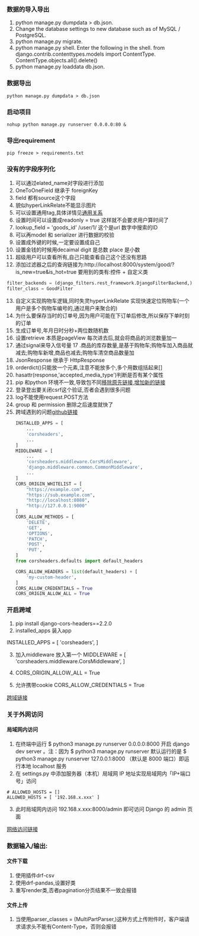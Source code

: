 
### 数据的导入导出
1. python manage.py dumpdata > db.json.
2. Change the database settings to new database such as of MySQL / PostgreSQL.
3. python manage.py migrate.
4. python manage.py shell. Enter the following in the shell. from django.contrib.contenttypes.models import ContentType. ContentType.objects.all().delete()
5. python manage.py loaddata db.json.

### 数据导出

```
python manage.py dumpdata > db.json
```

### 启动项目
```
nohup python manage.py runserver 0.0.0.0:80 &
```

### 导出requirement

```
pip freeze > requirements.txt
```

### 没有的字段序列化

1. 可以通过elated_name对字段进行添加
2. OneToOneField 继承于 foreignKey
3. field 都有source这个字段
4. 貌似hyperLinkRelate不能显示图片
5. 可以设置通用tag,具体详情见[通用关系](https://github.com/fangweiren/Django-REST-framework-documentation/blob/master/API-Guide/Serializer-relations.md)
6. 设置时间可以设置成readonly = true 这样就不会要求用户算时间了
7. lookup_field = 'goods_id' /user/1/ 这个是url 数字中搜索的ID
8. 可以再model 和 serializer 进行数据的校验
9. 设置成外键的时候,一定要设置成自己
10. 设置金钱的时候用decaimal digit 是总数 place 是小数
11. 超级用户可以查看所有,自己只能查看自己这个还没有思路
12. 添加过滤器之后的查询链接为:http://localhost:8000/system/good/?is_new=true&is_hot=true
要用到的类有:控件 + 自定义类

```python
filter_backends = (django_filters.rest_framework.DjangoFilterBackend,)
filter_class = GoodFilter
```

13. 自定义实现购物车逻辑,同时失灵hyperLinkRelate 实现快速定位购物车(一个用户是多个购物车编号的,通过用户来聚合的)
14. 为什么要保存当时的订单号,因为用户可能在下订单后修改,所以保存下单时刻的订单
14. 生成订单号,年月日时分秒+两位数随机数
15. 设置retrieve 本质是pageView 每次进去后,就会将商品的浏览数量加一
16. 通过signal来导入信号量
17 .商品的库存数量,是基于购物车;购物车加入商品就减去;购物车新增,商品也减去;购物车清空商品数量加
18. JsonResponse 继承于 HttpResponse
19. orderdict()只能放一个元素,注意不能放多个,多个用数组括起来[]
20. hasattr(response,'accepted_media_type')判断是否有某个属性
21. pip 和python 环境不一致,导致包不同[移除原先链接,增加新的链接](https://stackoverflow.com/questions/43743509/how-to-make-python3-command-run-python-3-6-instead-of-3-5)
22. 登录登出要关闭csrf这个验证,否者会遇到很多问题
23. log不能使用request.POST方法
24. group 和 permission 删除之后速度就快了
25. 跨域遇到的问题[github链接](https://github.com/adamchainz/django-cors-headers#configuration)
    ```python
    INSTALLED_APPS = [
        ...
        'corsheaders',
        ...
    ]
    MIDDLEWARE = [
        ...
        'corsheaders.middleware.CorsMiddleware',
        'django.middleware.common.CommonMiddleware',
        ...
    ]
    CORS_ORIGIN_WHITELIST = [
        "https://example.com",
        "https://sub.example.com",
        "http://localhost:8080",
        "http://127.0.0.1:9000"
    ]
    CORS_ALLOW_METHODS = [
        'DELETE',
        'GET',
        'OPTIONS',
        'PATCH',
        'POST',
        'PUT',
    ]
    from corsheaders.defaults import default_headers
    
    CORS_ALLOW_HEADERS = list(default_headers) + [
        'my-custom-header',
    ]
    CORS_ALLOW_CREDENTIALS = True
    CORS_ORIGIN_ALLOW_ALL = True
    ```

### 开启跨域

1. pip install django-cors-headers==2.2.0
2. installed_apps 装入app

INSTALLED_APPS = [
    'corsheaders',
]

3. 加入middleware 放入第一个
MIDDLEWARE = [
    'corsheaders.middleware.CorsMiddleware',
]

4. CORS_ORIGIN_ALLOW_ALL = True
5. 允许携带cookie CORS_ALLOW_CREDENTIALS = True


[跨域链接](https://segmentfault.com/a/1190000018025987)

### 关于外网访问

#### 局域网内访问

1. 在终端中运行 $ python3 manage.py runserver 0.0.0.0:8000 开启 django dev server 。注：因为 $ python3 manage.py runserver 默认运行的是 $ python3 manage.py runserver 127.0.0.1:8000 （默认是 8000 端口）即运行本地 localhost 服务
2. 在 settings.py 中添加服务器（本机）局域网 IP 地址实现局域网内「IP+端口号」访问
```
# ALLOWED_HOSTS = []
ALLOWED_HOSTS = [ '192.168.x.xxx' ]
```
3. 此时局域网内访问 192.168.x.xxx:8000/admin 即可访问 Django 的 admin 页面

[网络访问链接](https://github.com/FatliTalk/blog/issues/76)

### 数据输入/输出:
#### 文件下载
1. 使用插件drf-csv
2. 使用drf-pandas,设置好类
3. 重写render类,否者pagination分页结果不一致会报错
#### 文件上传
1. 当使用parser_classes = (MultiPartParser,)这种方式上传附件时，客户端请求请求头不能有Content-Type，否则会报错

